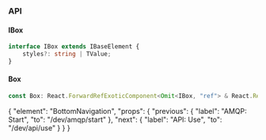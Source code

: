 

### API

#### IBox

```ts
interface IBox extends IBaseElement {
    styles?: string | TValue;
}
```

#### Box

```ts
const Box: React.ForwardRefExoticComponent<Omit<IBox, "ref"> & React.RefAttributes<unknown>>;
```


{
  "element": "BottomNavigation",
  "props": {
    "previous": {
      "label": "AMQP: Start",
      "to": "/dev/amqp/start"
    },
    "next": {
      "label": "API: Use",
      "to": "/dev/api/use"
    }
  }
}